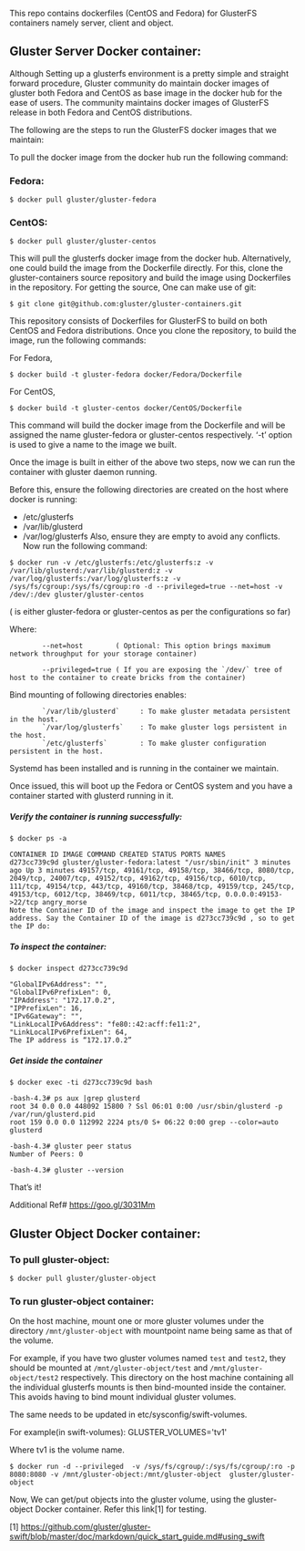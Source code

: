 This repo contains dockerfiles (CentOS and Fedora) for GlusterFS containers namely server, client and object.

## Gluster Server Docker container:

Although Setting up a glusterfs environment is a pretty simple and straight forward procedure, Gluster community do maintain docker images of gluster both Fedora and CentOS as base image in the docker hub for the ease of users. The community maintains docker images of GlusterFS release in both Fedora and CentOS distributions. 

The following are the steps to run the GlusterFS docker images that we maintain:

To pull the docker image from the docker hub run the following command:

### Fedora:

~~~
$ docker pull gluster/gluster-fedora
~~~

### CentOS:

~~~
$ docker pull gluster/gluster-centos
~~~

This will pull the glusterfs docker image from the docker hub.
Alternatively, one could build the image from the Dockerfile directly. For this, clone the gluster-containers source repository and build the image using Dockerfiles in the repository. For getting the source, One can make use of git:

~~~
$ git clone git@github.com:gluster/gluster-containers.git
~~~

This repository consists of Dockerfiles for GlusterFS to build on both CentOS and Fedora distributions. Once you clone the repository, to build the image, run the following commands:

For Fedora,

~~~
$ docker build -t gluster-fedora docker/Fedora/Dockerfile
~~~
For CentOS,
~~~
$ docker build -t gluster-centos docker/CentOS/Dockerfile
~~~
This command will build the docker image from the Dockerfile and will be assigned the name gluster-fedora or gluster-centos respectively. ‘-t’ option is used to give a name to the image we built.

Once the image is built in either of the above two steps, now we can run the container with gluster daemon running. 

Before this, ensure the following directories are created on the host where docker is running:
 - /etc/glusterfs
 - /var/lib/glusterd
 - /var/log/glusterfs
Also, ensure they are empty to avoid any conflicts.
Now run the following command:

~~~
$ docker run -v /etc/glusterfs:/etc/glusterfs:z -v /var/lib/glusterd:/var/lib/glusterd:z -v /var/log/glusterfs:/var/log/glusterfs:z -v /sys/fs/cgroup:/sys/fs/cgroup:ro -d --privileged=true --net=host -v /dev/:/dev gluster/gluster-centos
~~~

( is either gluster-fedora or gluster-centos as per the configurations so far)

Where:
~~~
        --net=host        ( Optional: This option brings maximum network throughput for your storage container)

        --privileged=true ( If you are exposing the `/dev/` tree of host to the container to create bricks from the container)
~~~
Bind mounting of following directories enables:
~~~
        `/var/lib/glusterd`     : To make gluster metadata persistent in the host.
        `/var/log/glusterfs`    : To make gluster logs persistent in the host.
        `/etc/glusterfs`        : To make gluster configuration persistent in the host.
~~~

Systemd has been installed and is running in the container we maintain.

Once issued, this will boot up the Fedora or CentOS system and you have a container started with glusterd running in it.

##### Verify the container is running successfully:

~~~
$ docker ps -a

CONTAINER ID IMAGE COMMAND CREATED STATUS PORTS NAMES
d273cc739c9d gluster/gluster-fedora:latest "/usr/sbin/init" 3 minutes ago Up 3 minutes 49157/tcp, 49161/tcp, 49158/tcp, 38466/tcp, 8080/tcp, 2049/tcp, 24007/tcp, 49152/tcp, 49162/tcp, 49156/tcp, 6010/tcp, 111/tcp, 49154/tcp, 443/tcp, 49160/tcp, 38468/tcp, 49159/tcp, 245/tcp, 49153/tcp, 6012/tcp, 38469/tcp, 6011/tcp, 38465/tcp, 0.0.0.0:49153->22/tcp angry_morse
Note the Container ID of the image and inspect the image to get the IP address. Say the Container ID of the image is d273cc739c9d , so to get the IP do:
~~~

##### To inspect the container:

~~~
$ docker inspect d273cc739c9d

"GlobalIPv6Address": "",
"GlobalIPv6PrefixLen": 0,
"IPAddress": "172.17.0.2",
"IPPrefixLen": 16,
"IPv6Gateway": "",
"LinkLocalIPv6Address": "fe80::42:acff:fe11:2",
"LinkLocalIPv6PrefixLen": 64,
The IP address is “172.17.0.2”

~~~

##### Get inside the container

~~~
$ docker exec -ti d273cc739c9d bash

-bash-4.3# ps aux |grep glusterd
root 34 0.0 0.0 448092 15800 ? Ssl 06:01 0:00 /usr/sbin/glusterd -p /var/run/glusterd.pid
root 159 0.0 0.0 112992 2224 pts/0 S+ 06:22 0:00 grep --color=auto glusterd

-bash-4.3# gluster peer status
Number of Peers: 0

-bash-4.3# gluster --version
~~~
That’s it!


Additional Ref# https://goo.gl/3031Mm

## Gluster Object Docker container:

### To pull gluster-object:
~~~
$ docker pull gluster/gluster-object
~~~

### To run gluster-object container:

On the host machine, mount one or more gluster volumes under the directory
`/mnt/gluster-object` with mountpoint name being same as that of the volume.

For example, if you have two gluster volumes named `test` and `test2`, they
should be mounted at `/mnt/gluster-object/test` and `/mnt/gluster-object/test2`
respectively. This directory on the host machine containing all the individual
glusterfs mounts is then bind-mounted inside the container. This avoids having
to bind mount individual gluster volumes.

The same needs to be updated in etc/sysconfig/swift-volumes.

For example(in swift-volumes):
GLUSTER_VOLUMES='tv1'

Where tv1 is the volume name.

~~~
$ docker run -d --privileged  -v /sys/fs/cgroup/:/sys/fs/cgroup/:ro -p 8080:8080 -v /mnt/gluster-object:/mnt/gluster-object  gluster/gluster-object
~~~

Now, We can get/put objects into the gluster volume, using the gluster-object Docker container.
Refer this link[1] for testing.

[1] https://github.com/gluster/gluster-swift/blob/master/doc/markdown/quick_start_guide.md#using_swift


